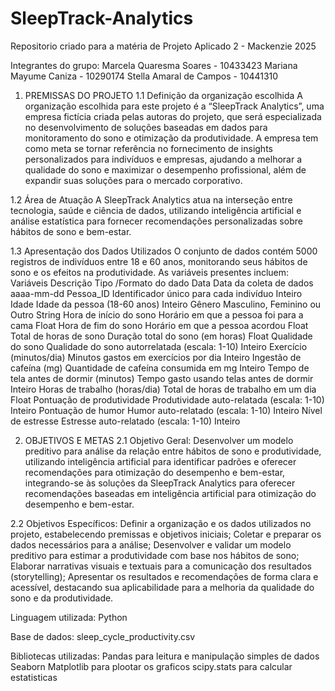 # SleepTrack-Analytics
Repositorio criado para a matéria de Projeto Aplicado 2 - Mackenzie 2025

Integrantes do grupo:
Marcela Quaresma Soares - 10433423
Mariana Mayume Caniza - 10290174
Stella Amaral de Campos - 10441310 

1. PREMISSAS DO PROJETO
1.1 Definição da organização escolhida
A organização escolhida para este projeto é a “SleepTrack Analytics”, uma empresa fictícia criada pelas autoras do projeto, que será especializada no desenvolvimento de soluções baseadas em dados para monitoramento do sono e otimização da produtividade. 
A empresa tem como meta se tornar referência no fornecimento de insights personalizados para indivíduos e empresas, ajudando a melhorar a qualidade do sono e maximizar o desempenho profissional, além de expandir suas soluções para o mercado corporativo.

1.2 Área de Atuação
A SleepTrack Analytics atua na interseção entre tecnologia, saúde e ciência de dados, utilizando inteligência artificial e análise estatística para fornecer recomendações personalizadas sobre hábitos de sono e bem-estar.

1.3 Apresentação dos Dados Utilizados
O conjunto de dados contém 5000 registros de indivíduos entre 18 e 60 anos, monitorando seus hábitos de sono e os efeitos na produtividade. As variáveis presentes incluem:
Variáveis
Descrição
Tipo /Formato do dado
Data
Data da coleta de dados
aaaa-mm-dd
Pessoa_ID
Identificador único para cada indivíduo
Inteiro
Idade
Idade da pessoa (18-60 anos)
Inteiro
Gênero
Masculino, Feminino ou Outro
String
Hora de início do sono
Horário em que a pessoa foi para a cama
Float
Hora de fim do sono
Horário em que a pessoa acordou
Float
Total de horas de sono
Duração total do sono (em horas)
Float
Qualidade do sono
Qualidade do sono autorrelatada (escala: 1-10)
Inteiro
Exercício (minutos/dia)
Minutos gastos em exercícios por dia
Inteiro
Ingestão de cafeína (mg)
Quantidade de cafeína consumida em mg
Inteiro
Tempo de tela antes de dormir (minutos)
Tempo gasto usando telas antes de dormir
Inteiro
Horas de trabalho (horas/dia)
Total de horas de trabalho em um dia
Float
Pontuação de produtividade
Produtividade auto-relatada (escala: 1-10)
Inteiro 
Pontuação de humor
Humor auto-relatado (escala: 1-10)
Inteiro
Nível de estresse
Estresse auto-relatado (escala: 1-10)
Inteiro



2. OBJETIVOS E METAS
2.1 Objetivo Geral:
Desenvolver um modelo preditivo para análise da relação entre hábitos de sono e produtividade, utilizando inteligência artificial para identificar padrões e oferecer recomendações para otimização do desempenho e bem-estar, integrando-se às soluções da SleepTrack Analytics para oferecer recomendações baseadas em inteligência artificial para otimização do desempenho e bem-estar.

2.2 Objetivos Específicos:
Definir a organização e os dados utilizados no projeto, estabelecendo premissas e objetivos iniciais;
Coletar e preparar os dados necessários para a análise;
Desenvolver e validar um modelo preditivo para estimar a produtividade com base nos hábitos de sono;
Elaborar narrativas visuais e textuais para a comunicação dos resultados (storytelling);
Apresentar os resultados e recomendações de forma clara e acessível, destacando sua aplicabilidade para a melhoria da qualidade do sono e da produtividade.


Linguagem utilizada: Python

Base de dados: sleep_cycle_productivity.csv

Bibliotecas utilizadas: 
Pandas para leitura e manipulação simples de dados 
Seaborn
Matplotlib para plootar os graficos 
scipy.stats para calcular estatisticas
